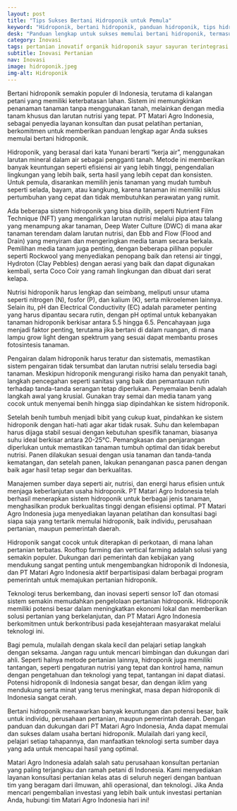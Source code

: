 ```yaml
---
layout: post
title: "Tips Sukses Bertani Hidroponik untuk Pemula"
keyword: "Hidroponik, bertani hidroponik, panduan hidroponik, tips hidroponik, pertanian hidroponik, media tanam hidroponik, tanaman hidroponik, PT Matari Agro Indonesia"
desk: "Panduan lengkap untuk sukses memulai bertani hidroponik, termasuk pemilihan jenis tanaman, media tanam, serta tips perawatan tanaman hidroponik yang disusun oleh PT Matari Agro Indonesia."
category: Inovasi
tags: pertanian inovatif organik hidroponik sayur sayuran terintegrasi konsultan ketahanan pangan
subtitle: Inovasi Pertanian
nav: Inovasi
image: hidroponik.jpeg
img-alt: Hidroponik
---
```


Bertani hidroponik semakin populer di Indonesia, terutama di kalangan petani yang memiliki keterbatasan lahan. Sistem ini memungkinkan penanaman tanaman tanpa menggunakan tanah, melainkan dengan media tanam khusus dan larutan nutrisi yang tepat. PT Matari Agro Indonesia, sebagai penyedia layanan konsultan dan pusat pelatihan pertanian, berkomitmen untuk memberikan panduan lengkap agar Anda sukses memulai bertani hidroponik.

Hidroponik, yang berasal dari kata Yunani berarti “kerja air”, menggunakan larutan mineral dalam air sebagai pengganti tanah. Metode ini memberikan banyak keuntungan seperti efisiensi air yang lebih tinggi, pengendalian lingkungan yang lebih baik, serta hasil yang lebih cepat dan konsisten. Untuk pemula, disarankan memilih jenis tanaman yang mudah tumbuh seperti selada, bayam, atau kangkung, karena tanaman ini memiliki siklus pertumbuhan yang cepat dan tidak membutuhkan perawatan yang rumit.

Ada beberapa sistem hidroponik yang bisa dipilih, seperti Nutrient Film Technique (NFT) yang mengalirkan larutan nutrisi melalui pipa atau talang yang menampung akar tanaman, Deep Water Culture (DWC) di mana akar tanaman terendam dalam larutan nutrisi, dan Ebb and Flow (Flood and Drain) yang menyiram dan mengeringkan media tanam secara berkala. Pemilihan media tanam juga penting, dengan beberapa pilihan populer seperti Rockwool yang menyediakan penopang baik dan retensi air tinggi, Hydroton (Clay Pebbles) dengan aerasi yang baik dan dapat digunakan kembali, serta Coco Coir yang ramah lingkungan dan dibuat dari serat kelapa.

Nutrisi hidroponik harus lengkap dan seimbang, meliputi unsur utama seperti nitrogen (N), fosfor (P), dan kalium (K), serta mikroelemen lainnya. Selain itu, pH dan Electrical Conductivity (EC) adalah parameter penting yang harus dipantau secara rutin, dengan pH optimal untuk kebanyakan tanaman hidroponik berkisar antara 5.5 hingga 6.5. Pencahayaan juga menjadi faktor penting, terutama jika bertani di dalam ruangan, di mana lampu grow light dengan spektrum yang sesuai dapat membantu proses fotosintesis tanaman.

Pengairan dalam hidroponik harus teratur dan sistematis, memastikan sistem pengairan tidak tersumbat dan larutan nutrisi selalu tersedia bagi tanaman. Meskipun hidroponik mengurangi risiko hama dan penyakit tanah, langkah pencegahan seperti sanitasi yang baik dan pemantauan rutin terhadap tanda-tanda serangan tetap diperlukan. Penyemaian benih adalah langkah awal yang krusial. Gunakan tray semai dan media tanam yang cocok untuk menyemai benih hingga siap dipindahkan ke sistem hidroponik.

Setelah benih tumbuh menjadi bibit yang cukup kuat, pindahkan ke sistem hidroponik dengan hati-hati agar akar tidak rusak. Suhu dan kelembapan harus dijaga stabil sesuai dengan kebutuhan spesifik tanaman, biasanya suhu ideal berkisar antara 20-25°C. Pemangkasan dan penjarangan diperlukan untuk memastikan tanaman tumbuh optimal dan tidak berebut nutrisi. Panen dilakukan sesuai dengan usia tanaman dan tanda-tanda kematangan, dan setelah panen, lakukan penanganan pasca panen dengan baik agar hasil tetap segar dan berkualitas.

Manajemen sumber daya seperti air, nutrisi, dan energi harus efisien untuk menjaga keberlanjutan usaha hidroponik. PT Matari Agro Indonesia telah berhasil menerapkan sistem hidroponik untuk berbagai jenis tanaman, menghasilkan produk berkualitas tinggi dengan efisiensi optimal. PT Matari Agro Indonesia juga menyediakan layanan pelatihan dan konsultasi bagi siapa saja yang tertarik memulai hidroponik, baik individu, perusahaan pertanian, maupun pemerintah daerah.

Hidroponik sangat cocok untuk diterapkan di perkotaan, di mana lahan pertanian terbatas. Rooftop farming dan vertical farming adalah solusi yang semakin populer. Dukungan dari pemerintah dan kebijakan yang mendukung sangat penting untuk mengembangkan hidroponik di Indonesia, dan PT Matari Agro Indonesia aktif berpartisipasi dalam berbagai program pemerintah untuk memajukan pertanian hidroponik.

Teknologi terus berkembang, dan inovasi seperti sensor IoT dan otomasi sistem semakin memudahkan pengelolaan pertanian hidroponik. Hidroponik memiliki potensi besar dalam meningkatkan ekonomi lokal dan memberikan solusi pertanian yang berkelanjutan, dan PT Matari Agro Indonesia berkomitmen untuk berkontribusi pada kesejahteraan masyarakat melalui teknologi ini.

Bagi pemula, mulailah dengan skala kecil dan pelajari setiap langkah dengan seksama. Jangan ragu untuk mencari bimbingan dan dukungan dari ahli. Seperti halnya metode pertanian lainnya, hidroponik juga memiliki tantangan, seperti pengaturan nutrisi yang tepat dan kontrol hama, namun dengan pengetahuan dan teknologi yang tepat, tantangan ini dapat diatasi. Potensi hidroponik di Indonesia sangat besar, dan dengan iklim yang mendukung serta minat yang terus meningkat, masa depan hidroponik di Indonesia sangat cerah.

Bertani hidroponik menawarkan banyak keuntungan dan potensi besar, baik untuk individu, perusahaan pertanian, maupun pemerintah daerah. Dengan panduan dan dukungan dari PT Matari Agro Indonesia, Anda dapat memulai dan sukses dalam usaha bertani hidroponik. Mulailah dari yang kecil, pelajari setiap tahapannya, dan manfaatkan teknologi serta sumber daya yang ada untuk mencapai hasil yang optimal.

Matari Agro Indonesia adalah salah satu perusahaan konsultan pertanian yang paling terjangkau dan ramah petani di Indonesia. Kami menyediakan layanan konsultasi pertanian kelas atas di seluruh negeri dengan bantuan tim yang beragam dari ilmuwan, ahli operasional, dan teknologi. Jika Anda mencari pengembalian investasi yang lebih baik untuk investasi pertanian Anda, hubungi tim Matari Agro Indonesia hari ini!

